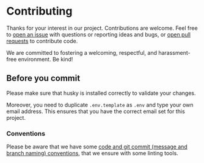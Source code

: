 # Contributing

Thanks for your interest in our project. Contributions are welcome. Feel free to [open an issue](https://github.com/db-ux-design-system/examples/issues/new) with questions or reporting ideas and bugs, or [open pull requests](https://github.com/db-ux-design-system/examples/compare) to contribute code.

We are committed to fostering a welcoming, respectful, and harassment-free environment. Be kind!

## Before you commit

Please make sure that husky is installed correctly to validate your changes.

Moreover, you need to duplicate `.env.template` as `.env` and type your own email address. This ensures that you have the correct email set for this project.

### Conventions

Please be aware that we have some [code and git commit (message and branch naming) conventions](https://github.com/db-ux-design-system/examples/blob/main/docs/conventions.adoc), that we ensure with some linting tools.
